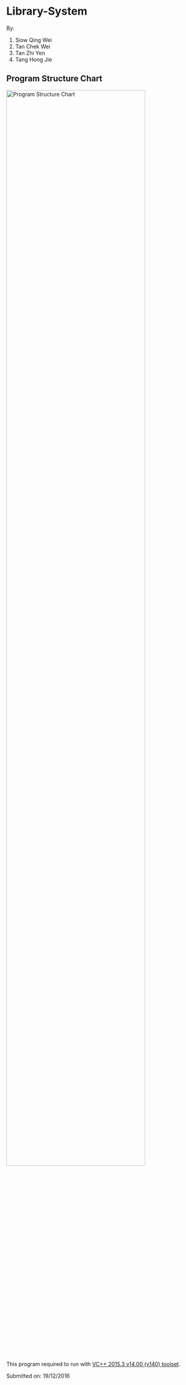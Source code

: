 # Library-System

By:
1. Siow Qing Wei
2. Tan Chek Wei
3. Tan Zhi Yen
4. Tang Hong Jie

## Program Structure Chart
<img src="https://i.imgur.com/SkDdnVB.jpg" width="85%" alt="Program Structure Chart">

This program required to run with [VC++ 2015.3 v14.00 (v140) toolset](https://stackoverflow.com/a/54939414).

Submitted on: 19/12/2016
